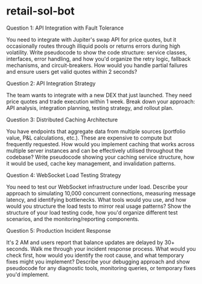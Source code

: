 # retail-sol-bot


Question 1: API Integration with Fault Tolerance

You need to integrate with Jupiter's swap API for price quotes, but it occasionally routes through illiquid pools or returns errors during high volatility. Write pseudocode to show the code structure: service classes, interfaces, error handling, and how you'd organize the retry logic, fallback mechanisms, and circuit-breakers. How would you handle partial failures and ensure users get valid quotes within 2 seconds? 

Question 2: API Integration Strategy 

The team wants to integrate with a new DEX that just launched. They need price quotes and trade execution within 1 week. Break down your approach: API analysis, integration planning, testing strategy, and rollout plan. 

Question 3: Distributed Caching Architecture

 You have endpoints that aggregate data from multiple sources (portfolio value, P&L calculations, etc.). These are expensive to compute but frequently requested. How would you implement caching that works across multiple server instances and can be effectively utilised throughout the codebase? Write pseudocode showing your caching service structure, how it would be used, cache key management, and invalidation patterns. 

Question 4: WebSocket Load Testing Strategy

You need to test our WebSocket infrastructure under load. Describe your approach to simulating 10,000 concurrent connections, measuring message latency, and identifying bottlenecks. What tools would you use, and how would you structure the load tests to mirror real usage patterns? Show the structure of your load testing code, how you'd organize different test scenarios, and the monitoring/reporting components. 

Question 5: Production Incident Response

It's 2 AM and users report that balance updates are delayed by 30+ seconds. Walk me through your incident response process. What would you check first, how would you identify the root cause, and what temporary fixes might you implement? Describe your debugging approach and show pseudocode for any diagnostic tools, monitoring queries, or temporary fixes you'd implement.
